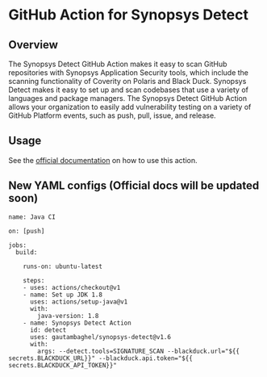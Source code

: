 # GitHub Action for Synopsys Detect

## Overview

The Synopsys Detect GitHub Action makes it easy to scan GitHub repositories with Synopsys Application Security tools, which include the scanning functionality of Coverity on Polaris and Black Duck. Synopsys Detect makes it easy to set up and scan codebases that use a variety of languages and package managers. The Synopsys Detect GitHub Action allows your organization to easily add vulnerability testing on a variety of GitHub Platform events, such as push, pull, issue, and release.

## Usage

See the [official documentation](https://synopsys.atlassian.net/wiki/spaces/PARTNERS/pages/151093290/Synopsys+Detect+GitHub+Action) on how to use this action.

## New YAML configs (Official docs will be updated soon)

``` 
name: Java CI

on: [push]

jobs:
  build:

    runs-on: ubuntu-latest
    
    steps:
    - uses: actions/checkout@v1
    - name: Set up JDK 1.8
      uses: actions/setup-java@v1
      with:
        java-version: 1.8
    - name: Synopsys Detect Action
      id: detect
      uses: gautambaghel/synopsys-detect@v1.6
      with:
        args: --detect.tools=SIGNATURE_SCAN --blackduck.url="${{ secrets.BLACKDUCK_URL}}" --blackduck.api.token="${{ secrets.BLACKDUCK_API_TOKEN}}"

```
